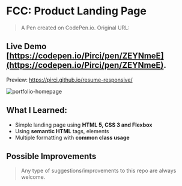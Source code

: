 # FCC: Product Landing Page

> A Pen created on CodePen.io. Original URL:

## Live Demo [https://codepen.io/Pirci/pen/ZEYNmeE](https://codepen.io/Pirci/pen/ZEYNmeE).



Preview: https://pirci.github.io/resume-responsive/

![portfolio-homepage](img/demo.gif)

## What I Learned:

- Simple landing page using **HTML 5, CSS 3 and Flexbox**
- Using **semantic HTML** tags, elements
- Multiple formatting with **common class usage**

## Possible Improvements

> Any type of suggestions/improvements to this repo are always welcome.

